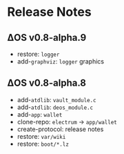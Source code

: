 # Release Notes

## ΔOS v0.8-alpha.9

* restore: `logger`
* add-`graphviz`: `logger` graphics

## ΔOS v0.8-alpha.8

* add-`atdlib`: `vault_module.c`
* add-`atdlib`: `deos_module.c`
* add-`app`: `wallet`
* clone-repo: `electrum` -> `app/wallet`
* create-protocol: release notes
* restore: `var/wiki`
* restore: `boot/*.lz`
